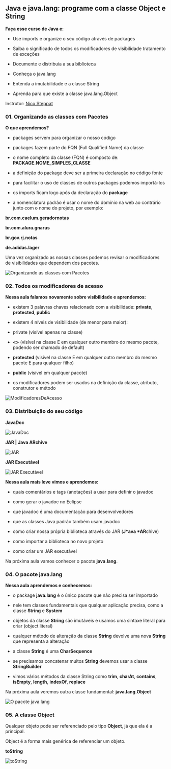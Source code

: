 ## Java e java.lang: programe com a classe Object e String

**Faça esse curso de Java e:**

- Use imports e organize o seu código através de packages

- Saiba o significado de todos os modificadores de visibilidade tratamento de exceções

- Documente e distribuia a sua biblioteca

- Conheça o java.lang

- Entenda a imutabilidade e a classe String

- Aprenda para que existe a classe java.lang.Object

Instrutor: 
[Nico Steppat](https://github.com/steppat)

### 01. Organizando as classes com Pacotes

**O que aprendemos?**

- packages servem para organizar o nosso código

- packages fazem parte do FQN (Full Qualified Name) da classe

- o nome completo da classe (FQN) é composto de: **PACKAGE.NOME_SIMPLES_CLASSE**

- a definição do package deve ser a primeira declaração no código fonte

- para facilitar o uso de classes de outros packages podemos importá-los

- os imports ficam logo após da declaração do **package**

- a nomenclatura padrão é usar o nome do domínio na web ao contrário junto com o nome do projeto, por exemplo:

**br.com.caelum.geradornotas**

**br.com.alura.gnarus**

**br.gov.rj.notas**

**de.adidas.lager**

Uma vez organizado as nossas classes podemos revisar o modificadores de visibilidades que dependem dos pacotes. 

![Organizando as classes com Pacotes](./imgs/prints/OrganizandoClassesComPacotes.png)

### 02. Todos os modificadores de acesso

**Nessa aula falamos novamente sobre visibilidade e aprendemos:**

- existem 3 palavras chaves relacionado com a visibilidade: **private**, **protected**, **public**

- existem 4 níveis de visibilidade (de menor para maior):
 - private (visível apenas na classe)

 - **<<package private>>** (visível na classe E em qualquer outro membro do mesmo pacote, podendo ser chamado de default)

- **protected** (visível na classe E em qualquer outro membro do mesmo pacote E para qualquer filho)

- **public** (visível em qualquer pacote)

- os modificadores podem ser usados na definição da classe, atributo, construtor e método

![ModificadoresDeAcesso](./imgs/prints/ModificadoresDeAcesso.png)

### 03. Distribuição do seu código

**JavaDoc**

![JavaDoc](./imgs/prints/JavaDoc.png)

**JAR | Java ARchive**

![JAR](./imgs/prints/JAR.png)


**JAR Executável**

![JAR Executável](./imgs/prints/JARExecutavel.png)

**Nessa aula mais leve vimos e aprendemos:**

- quais comentários e tags (anotações) a usar para definir o javadoc

- como gerar o javadoc no Eclipse

- que javadoc é uma documentação para desenvolvedores

- que as classes Java padrão também usam javadoc

- como criar nossa própria biblioteca através do JAR (**J*ava *AR**chive)

- como importar a biblioteca no novo projeto

- como criar um JAR executável

Na próxima aula vamos conhecer o pacote **java.lang**.

### 04. O pacote java.lang 

**Nessa aula aprendemos e conhecemos:**

- o package **java.lang** é o único pacote que não precisa ser importado

- nele tem classes fundamentais que qualquer aplicação precisa, como a classe **String** e **System**

- objetos da classe **String** são imutáveis e usamos uma sintaxe literal para criar (object literal)

- qualquer método de alteração da classe **String** devolve uma nova **String** que representa a alteração

- a classe **String** é uma **CharSequence**

- se precisamos concatenar muitos **String** devemos usar a classe **StringBuilder**

- vimos vários métodos da classe String como **trim**, **charAt**, **contains**, **isEmpty**, **length**, **indexOf**, **replace**

Na próxima aula veremos outra classe fundamental: **java.lang.Object**


![O pacote java.lang](./imgs/prints/JavaLang.png)

### 05. A classe Object

Qualquer objeto pode ser referenciado pelo tipo **Object**, já que ela é a principal.

Object é a forma mais genérica de referenciar um objeto.

**toString**

![toString](./imgs/prints/toString.png)
